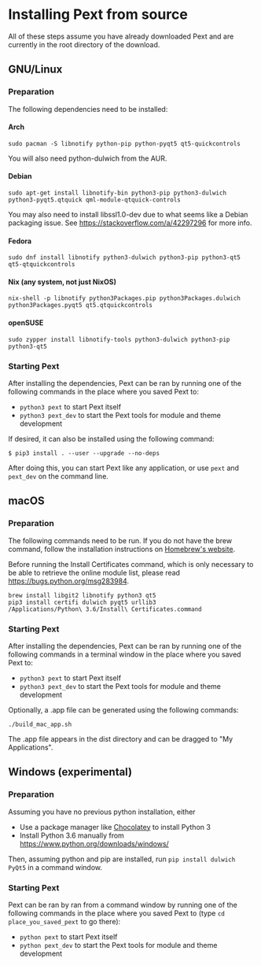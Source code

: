 # Installing Pext from source
All of these steps assume you have already downloaded Pext and are currently in the root directory of the download.

## GNU/Linux
### Preparation
The following dependencies need to be installed:

#### Arch

    sudo pacman -S libnotify python-pip python-pyqt5 qt5-quickcontrols

You will also need python-dulwich from the AUR.

#### Debian

    sudo apt-get install libnotify-bin python3-pip python3-dulwich python3-pyqt5.qtquick qml-module-qtquick-controls

You may also need to install libssl1.0-dev due to what seems like a Debian packaging issue. See https://stackoverflow.com/a/42297296 for more info.

#### Fedora

    sudo dnf install libnotify python3-dulwich python3-pip python3-qt5 qt5-qtquickcontrols

#### Nix (any system, not just NixOS)

    nix-shell -p libnotify python3Packages.pip python3Packages.dulwich python3Packages.pyqt5 qt5.qtquickcontrols

#### openSUSE

    sudo zypper install libnotify-tools python3-dulwich python3-pip python3-qt5

### Starting Pext
After installing the dependencies, Pext can be ran by running one of the following commands in the place where you saved Pext to:
- ``python3 pext`` to start Pext itself
- ``python3 pext_dev`` to start the Pext tools for module and theme development

If desired, it can also be installed using the following command:

    $ pip3 install . --user --upgrade --no-deps

After doing this, you can start Pext like any application, or use ``pext`` and ``pext_dev`` on the command line.

## macOS
### Preparation
The following commands need to be run. If you do not have the brew command, follow the installation instructions on [Homebrew's website](https://brew.sh/).

Before running the Install Certificates command, which is only necessary to be able to retrieve the online module list, please read https://bugs.python.org/msg283984.

    brew install libgit2 libnotify python3 qt5
    pip3 install certifi dulwich pyqt5 urllib3
    /Applications/Python\ 3.6/Install\ Certificates.command

### Starting Pext
After installing the dependencies, Pext can be ran by running one of the following commands in a terminal window in the place where you saved Pext to:
- ``python3 pext`` to start Pext itself
- ``python3 pext_dev`` to start the Pext tools for module and theme development

Optionally, a .app file can be generated using the following commands:

    ./build_mac_app.sh

The .app file appears in the dist directory and can be dragged to "My Applications".

## Windows (experimental)
### Preparation
Assuming you have no previous python installation, either 

- Use a package manager like [Chocolatey](http://chocolatey.org/) to install Python 3
- Install Python 3.6 manually from https://www.python.org/downloads/windows/

Then, assuming python and pip are installed, run `pip install dulwich PyQt5` in a command window.

### Starting Pext
Pext can be ran by ran from a command window by running one of the following commands in the place where you saved Pext to (type ``cd place_you_saved_pext`` to go there):
- ``python pext`` to start Pext itself
- ``python pext_dev`` to start the Pext tools for module and theme development

